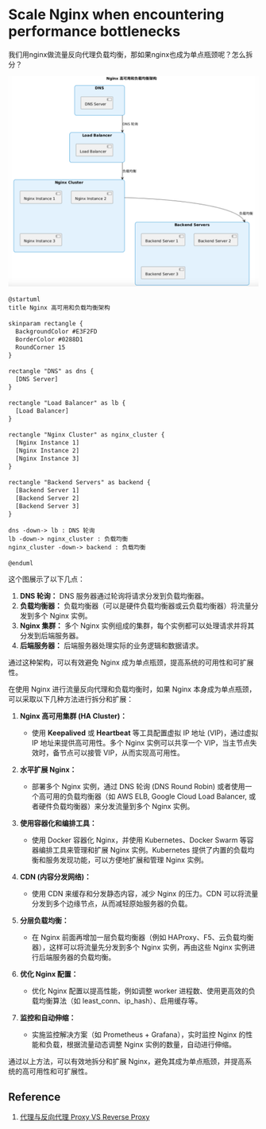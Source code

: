 

# Scale Nginx when encountering performance bottlenecks

我们用nginx做流量反向代理负载均衡，那如果nginx也成为单点瓶颈呢？怎么拆分？



![image-20240913173319911](240912-nginx-scale.assets/image-20240913173319911.png)

```plantuml
@startuml
title Nginx 高可用和负载均衡架构

skinparam rectangle {
  BackgroundColor #E3F2FD
  BorderColor #0288D1
  RoundCorner 15
}

rectangle "DNS" as dns {
  [DNS Server]
}

rectangle "Load Balancer" as lb {
  [Load Balancer]
}

rectangle "Nginx Cluster" as nginx_cluster {
  [Nginx Instance 1]
  [Nginx Instance 2]
  [Nginx Instance 3]
}

rectangle "Backend Servers" as backend {
  [Backend Server 1]
  [Backend Server 2]
  [Backend Server 3]
}

dns -down-> lb : DNS 轮询
lb -down-> nginx_cluster : 负载均衡
nginx_cluster -down-> backend : 负载均衡

@enduml
```

这个图展示了以下几点：

1. **DNS 轮询：** DNS 服务器通过轮询将请求分发到负载均衡器。
2. **负载均衡器：** 负载均衡器（可以是硬件负载均衡器或云负载均衡器）将流量分发到多个 Nginx 实例。
3. **Nginx 集群：** 多个 Nginx 实例组成的集群，每个实例都可以处理请求并将其分发到后端服务器。
4. **后端服务器：** 后端服务器处理实际的业务逻辑和数据请求。

通过这种架构，可以有效避免 Nginx 成为单点瓶颈，提高系统的可用性和可扩展性。





在使用 Nginx 进行流量反向代理和负载均衡时，如果 Nginx 本身成为单点瓶颈，可以采取以下几种方法进行拆分和扩展：

1. **Nginx 高可用集群 (HA Cluster)：**
   - 使用 **Keepalived** 或 **Heartbeat** 等工具配置虚拟 IP 地址 (VIP)，通过虚拟 IP 地址来提供高可用性。多个 Nginx 实例可以共享一个 VIP，当主节点失效时，备节点可以接管 VIP，从而实现高可用性。

2. **水平扩展 Nginx：**
   - 部署多个 Nginx 实例，通过 DNS 轮询 (DNS Round Robin) 或者使用一个高可用的负载均衡器（如 AWS ELB, Google Cloud Load Balancer, 或者硬件负载均衡器）来分发流量到多个 Nginx 实例。

3. **使用容器化和编排工具：**
   - 使用 Docker 容器化 Nginx，并使用 Kubernetes、Docker Swarm 等容器编排工具来管理和扩展 Nginx 实例。Kubernetes 提供了内置的负载均衡和服务发现功能，可以方便地扩展和管理 Nginx 实例。

4. **CDN (内容分发网络)：**
   - 使用 CDN 来缓存和分发静态内容，减少 Nginx 的压力。CDN 可以将流量分发到多个边缘节点，从而减轻原始服务器的负载。

5. **分层负载均衡：**
   - 在 Nginx 前面再增加一层负载均衡器（例如 HAProxy、F5、云负载均衡器），这样可以将流量先分发到多个 Nginx 实例，再由这些 Nginx 实例进行后端服务器的负载均衡。

6. **优化 Nginx 配置：**
   - 优化 Nginx 配置以提高性能，例如调整 worker 进程数、使用更高效的负载均衡算法（如 least_conn、ip_hash）、启用缓存等。

7. **监控和自动伸缩：**
   - 实施监控解决方案（如 Prometheus + Grafana），实时监控 Nginx 的性能和负载，根据流量动态调整 Nginx 实例的数量，自动进行伸缩。

通过以上方法，可以有效地拆分和扩展 Nginx，避免其成为单点瓶颈，并提高系统的高可用性和可扩展性。



## Reference

1.   [代理与反向代理 Proxy VS Reverse Proxy](https://doc.fenglyulin.com/docs/computer-networks/proxy-vs-reverse-proxy)
